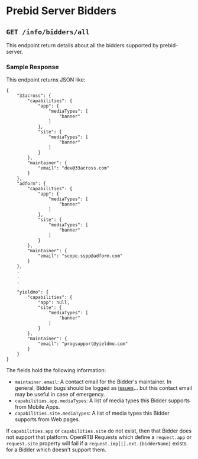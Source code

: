 # Prebid Server Bidders

## `GET /info/bidders/all`

This endpoint return details about all the bidders supported by prebid-server.

### Sample Response

This endpoint returns JSON like:

```
{
    "33across": {
        "capabilities": {
            "app": {
                "mediaTypes": [
                    "banner"
                ]
            },
            "site": {
                "mediaTypes": [
                    "banner"
                ]
            }
        },
        "maintainer": {
            "email": "dev@33across.com"
        }
    },
    "adform": {
        "capabilities": {
            "app": {
                "mediaTypes": [
                    "banner"
                ]
            },
            "site": {
                "mediaTypes": [
                    "banner"
                ]
            }
        },
        "maintainer": {
            "email": "scope.sspp@adform.com"
        }
    },
    .
    .
    .
    .
    "yieldmo": {
        "capabilities": {
            "app": null,
            "site": {
                "mediaTypes": [
                    "banner"
                ]
            }
        },
        "maintainer": {
            "email": "progsupport@yieldmo.com"
        }
    }
}
```

The fields hold the following information:

- `maintainer.email`: A contact email for the Bidder's maintainer. In general, Bidder bugs should be logged as [issues](https://github.com/prebid/prebid-server/issues)... but this contact email may be useful in case of emergency.
- `capabilities.app.mediaTypes`: A list of media types this Bidder supports from Mobile Apps.
- `capabilities.site.mediaTypes`: A list of media types this Bidder supports from Web pages.

If `capabilities.app` or `capabilities.site` do not exist, then that Bidder does not support that platform.
OpenRTB Requests which define a `request.app` or `request.site` property will fail if a
`request.imp[i].ext.{bidderName}` exists for a Bidder which doesn't support them.
